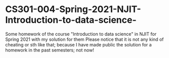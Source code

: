 # CS301-004-Spring-2021-NJIT-Introduction-to-data-science-
Some homework of the course "Introduction to data science" in NJIT for Spring 2021 with my solution for them
Please notice that it is not any kind of cheating or sth like that; because I have made public the solution for a homework in the past semesters; not now!
